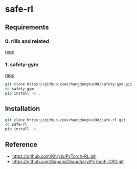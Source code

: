# safe-rl

## Requirements
### 0. rllib and related

[repo](https://github.com/zhangdongkun98/rl-lib)


### 1. safety-gym

[repo](https://github.com/zhangdongkun98/safety-gym)

```bash
git clone https://github.com/zhangdongkun98/safety-gym.git
cd safety-gym
pip install -e .
```


## Installation

```bash
git clone https://github.com/zhangdongkun98/safe-rl.git
cd safe-rl
pip install -e .
```


## Reference

- https://github.com/Khrylx/PyTorch-RL.git
- https://github.com/SapanaChaudhary/PyTorch-CPO.git

